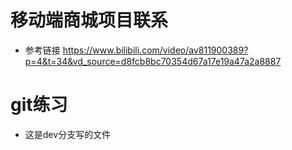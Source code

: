 # 移动端商城项目联系
* 参考链接 https://www.bilibili.com/video/av811900389?p=4&t=34&vd_source=d8fcb8bc70354d67a17e19a47a2a8887



# git练习
* 这是dev分支写的文件

